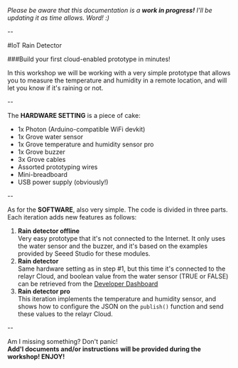 *Please be aware that this documentation is a* ***work in progress!*** *I'll be updating it as time allows. Word! :)*

--

#IoT Rain Detector

###Build your first cloud-enabled prototype in minutes!

In this workshop we will be working with a very simple prototype that allows you to measure the temperature and humidity in a remote location, and will let you know if it's raining or not.  

--

The **HARDWARE SETTING** is a piece of cake:

* 1x Photon (Arduino-compatible WiFi devkit)
* 1x Grove water sensor
* 1x Grove temperature and humidity sensor pro
* 1x Grove buzzer
* 3x Grove cables
* Assorted prototyping wires
* Mini-breadboard
* USB power supply (obviously!)

--

As for the **SOFTWARE**, also very simple. The code is divided in three parts. Each iteration adds new features as follows:

1. **Rain detector offline**  
Very easy prototype that it's not connected to the Internet. It only uses the water sensor and the buzzer, and it's based on the examples provided by Seeed Studio for these modules.
2. **Rain detector**  
Same hardware setting as in step #1, but this time it's connected to the relayr Cloud, and boolean value from the water sensor (TRUE or FALSE) can be retrieved from the [Developer Dashboard](https://developer.relayr.io) 
3. **Rain detector pro**  
This iteration implements the temperature and humidity sensor, and shows how to configure the JSON on the `publish()` function and send these values to the relayr Cloud.

--

Am I missing something? Don't panic!  
**Add'l documents and/or instructions will be provided during the workshop! ENJOY!**
